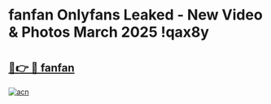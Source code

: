 # fanfan Onlyfans Leaked - New Video & Photos March 2025 !qax8y

# <h2><a href="https://vllitp.iuczelnia.edu.pl?title=fanfan&ref=qax8y">🔗👉 🔴 fanfan</a></h2>

[![acn](https://github.com/user-attachments/assets/0f9c940e-d8b0-45ae-aac7-cd30a18b3e1c)](https://vllitp.iuczelnia.edu.pl?title=fanfan&ref=qax8y)

